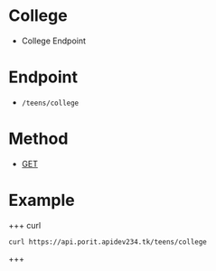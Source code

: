# College
- College Endpoint

# Endpoint
- `/teens/college` 

# Method
- [GET](https://developer.mozilla.org/en-US/docs/Web/HTTP/Methods/GET)

# Example
+++ curl
``` 
curl https://api.porit.apidev234.tk/teens/college
``` 
+++